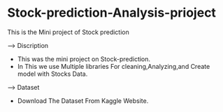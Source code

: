 # Stock-prediction-Analysis-prioject
This is the Mini project of Stock prediction

--> Discription
* This was the mini project on Stock-prediction.
* In This we use Multiple libraries For cleaning,Analyzing,and Create model with Stocks Data.
  
--> Dataset
* Download The Dataset From Kaggle Website.
 
